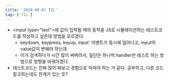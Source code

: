 ```yaml
---
title: '2018-08-07 TIL'
tag: [ TIL ]
---
```


* \<input type="text"\>에 값이 입력될 때의 동작을 JS로 시뮬레이션하는 테스트코드를 작성하고 싶은데 방법을 모르겠다.
  * keydown, keypress, keyup, input' 이벤트가 동시에 일어나고, input의 value값이 변해야 하는데.
  * 이거 검색하다가 시간 많이 써버려서, 일단은 하나씩 handler만 테스트 하는 방법으로 방향을 바꿔야겠다.
* 테스트코드는 진짜 많이 짜보고 경험으로 익혀야 하는 거 같다. 공부하고, 다른 코드 참고하는데도 한계가 있는 듯?
